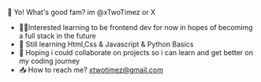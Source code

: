 👊 Yo! What's good fam? im @xTwoTimez or X 
- 🧑‍🎓Interested learning to be frontend dev for now in hopes of becomimg a full stack in the future
- 👶 Still learning Html,Css & Javascript & Python Basics
- 💭 Hoping i could collaborate on projects so i can learn and get better on my coding journey
- 📥 How to reach me? xtwotimez@gmail.com
</end>
